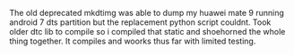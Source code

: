 The old deprecated mkdtimg was able to dump my huawei mate 9 running android 7 dts partition but the replacement python script couldnt. Took older dtc lib to compile so i compiled that static and shoehorned the whole thing together. It compiles and woorks thus far with limited testing.
